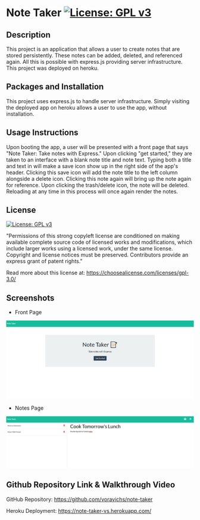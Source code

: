 # Note Taker [![License: GPL v3](https://img.shields.io/badge/License-GPLv3-blue.svg)](https://www.gnu.org/licenses/gpl-3.0) 

## Description

This project is an application that allows a user to create notes that are stored persistently. These notes can be added, deleted, and referenced again. All this is possible with express.js providing server infrastructure. This project was deployed on heroku.

## Packages and Installation

This project uses express.js to handle server infrastructure. Simply visiting the deployed app on heroku allows a user to use the app, without installation.

## Usage Instructions 

Upon booting the app, a user will be presented with a front page that says "Note Taker: Take notes with Express." Upon clicking "get started," they are taken to an interface with a blank note title and note text. Typing both a title and text in will make a save icon show up in the right side of the app's header. Clicking this save icon will add the note title to the left column alongside a delete icon. Clicking this note again will bring up the note again for reference. Upon clicking the trash/delete icon, the note will be deleted. Reloading at any time in this process will once again render the notes.

## License 

[![License: GPL v3](https://img.shields.io/badge/License-GPLv3-blue.svg)](https://www.gnu.org/licenses/gpl-3.0) 

"Permissions of this strong copyleft license are conditioned on making available complete source code of licensed works and modifications, which include larger works using a licensed work, under the same license. Copyright and license notices must be preserved. Contributors provide an express grant of patent rights."

Read more about this license at: https://choosealicense.com/licenses/gpl-3.0/

## Screenshots

* Front Page

![the front page of the note taker app, with a get started button](./public/assets/images/screen1.PNG)

* Notes Page

![a page where you can take notes and save them](./public/assets/images/screen2.PNG)


## Github Repository Link & Walkthrough Video

GitHub Repository: https://github.com/voravichs/note-taker

Heroku Deployment: https://note-taker-vs.herokuapp.com/



